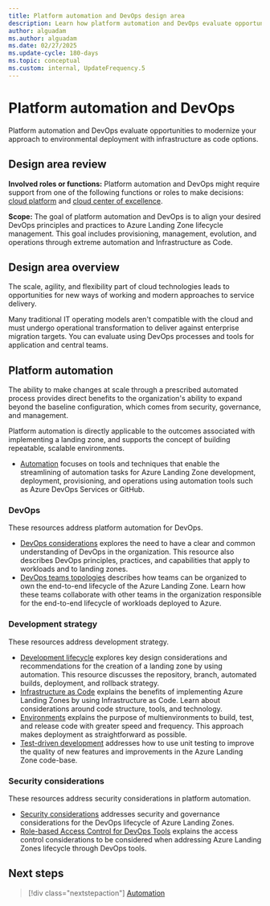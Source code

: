 ```yaml
---
title: Platform automation and DevOps design area
description: Learn how platform automation and DevOps evaluate opportunities to modernize your approach to environmental deployment with infrastructure as code options.
author: alguadam
ms.author: alguadam
ms.date: 02/27/2025
ms.update-cycle: 180-days
ms.topic: conceptual
ms.custom: internal, UpdateFrequency.5
---
```


# Platform automation and DevOps

Platform automation and DevOps evaluate opportunities to modernize your approach to environmental deployment with infrastructure as code options.

## Design area review

**Involved roles or functions:** Platform automation and DevOps might require support from one of the following functions or roles to make decisions: [cloud platform](../../../organize/cloud-platform.md) and [cloud center of excellence](../../../organize/cloud-center-of-excellence.md).

**Scope:** The goal of platform automation and DevOps is to align your desired DevOps principles and practices to Azure Landing Zone lifecycle management. This goal includes provisioning, management, evolution, and operations through extreme automation and Infrastructure as Code.

## Design area overview

The scale, agility, and flexibility part of cloud technologies leads to opportunities for new ways of working and modern approaches to service delivery.

Many traditional IT operating models aren't compatible with the cloud and must undergo operational transformation to deliver against enterprise migration targets. You can evaluate using DevOps processes and tools for application and central teams.

## Platform automation

The ability to make changes at scale through a prescribed automated process provides direct benefits to the organization's ability to expand beyond the baseline configuration, which comes from security, governance, and management.

Platform automation is directly applicable to the outcomes associated with implementing a landing zone, and supports the concept of building repeatable, scalable environments.

- [Automation](../../considerations/automation.md) focuses on tools and techniques that enable the streamlining of automation tasks for Azure Landing Zone development, deployment, provisioning, and operations using automation tools such as Azure DevOps Services or GitHub.

### DevOps

These resources address platform automation for DevOps.

- [DevOps considerations](../../considerations/devops-principles-and-practices.md) explores the need to have a clear and common understanding of DevOps in the organization. This resource also describes DevOps principles, practices, and capabilities that apply to workloads and to landing zones.
- [DevOps teams topologies](../../considerations/devops-teams-topologies.md) describes how teams can be organized to own the end-to-end lifecycle of the Azure Landing Zone. Learn how these teams collaborate with other teams in the organization responsible for the end-to-end lifecycle of workloads deployed to Azure.

### Development strategy

These resources address development strategy.

- [Development lifecycle](../../considerations/development-strategy-development-lifecycle.md) explores key design considerations and recommendations for the creation of a landing zone by using automation. This resource discusses the repository, branch, automated builds, deployment, and rollback strategy.
- [Infrastructure as Code](../../considerations/infrastructure-as-code.md) explains the benefits of implementing Azure Landing Zones by using Infrastructure as Code. Learn about considerations around code structure, tools, and technology.
- [Environments](../../considerations/environments.md) explains the purpose of multienvironments to build, test, and release code with greater speed and frequency. This approach makes deployment as straightforward as possible.
- [Test-driven development](../../considerations/development-strategy-test-driven-development.md) addresses how to use unit testing to improve the quality of new features and improvements in the Azure Landing Zone code-base.

### Security considerations

These resources address security considerations in platform automation.

- [Security considerations](../../considerations/security-considerations-overview.md) addresses security and governance considerations for the DevOps lifecycle of Azure Landing Zones.
- [Role-based Access Control for DevOps Tools](../../considerations/security-considerations-tools.md) explains the access control considerations to be considered when addressing Azure Landing Zones lifecycle through DevOps tools.

## Next steps

> [!div class="nextstepaction"]
> [Automation](../../considerations/automation.md)
